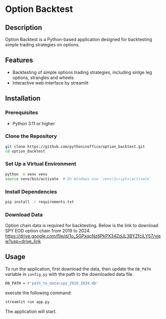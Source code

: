 # Option Backtest

## Description
Option Backtest is a Python-based application designed for backtesting simple trading strategies on options. 

## Features
- Backtesting of simple options trading strategies, including sinlge leg options, strangles and wheels
- Interactive web interface by streamlit

## Installation

### Prerequisites
- Python 3.11 or higher

### Clone the Repository
```bash
git clone https://github.com/pythoninoffice/option_backtest.git
cd option_backtest
```

### Set Up a Virtual Environment
```bash
python -m venv venv
source venv/bin/activate  # On Windows use `venv\Scripts\activate`
```

### Install Dependencies
```bash
pip install -r requirements.txt
```

### Download Data
Option chain data is required for backtesting. Below is the link to download SPY EOD option chain from 2019 to 2024.
https://drive.google.com/file/d/1o_SGPxqcNz6PkPX34ZdJL3BYZfcjLY57/view?usp=drive_link


## Usage
To run the application, first download the data, then update the `DB_PATH` variable in `config.py` with the path to the downloaded data file.
```bash
DB_PATH = r'path_to_data\spy_2019_2024.db'

```

execute the following command:
```bash
streamlit run app.py
```
The application will start.